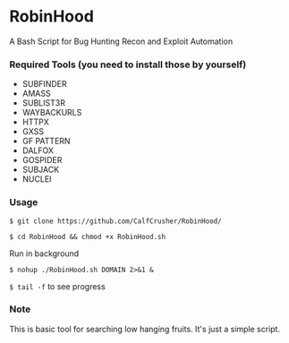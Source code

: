 # RobinHood
A Bash Script for Bug Hunting Recon and Exploit Automation

### Required Tools (you need to install those by yourself)

- SUBFINDER
- AMASS
- SUBLIST3R
- WAYBACKURLS
- HTTPX
- GXSS
- GF PATTERN
- DALFOX
- GOSPIDER
- SUBJACK
- NUCLEI

### Usage

`$ git clone https://github.com/CalfCrusher/RobinHood/`

`$ cd RobinHood && chmod +x RobinHood.sh`

Run in background

`$ nohup ./RobinHood.sh DOMAIN 2>&1 &`

`$ tail -f` to see progress

### Note
This is basic tool for searching low hanging fruits. It's just a simple script.
